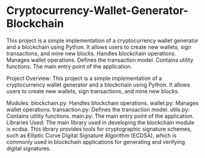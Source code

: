 # Cryptocurrency-Wallet-Generator-Blockchain
This project is a simple implementation of a cryptocurrency wallet generator and a blockchain using Python. It allows users to create new wallets, sign transactions, and mine new blocks. Handles blockchain operations. Manages wallet operations. Defines the transaction model. Contains utility functions. The main entry point of the application.

Project Overview:
This project is a simple implementation of a cryptocurrency wallet generator and a blockchain using Python. It allows users to create new wallets, sign transactions, and mine new blocks.

Modules:
blockchain.py: Handles blockchain operations.
wallet.py: Manages wallet operations.
transaction.py: Defines the transaction model.
utils.py: Contains utility functions.
main.py: The main entry point of the application.
Libraries Used:
The main library used in developing the blockchain module is ecdsa. This library provides tools for cryptographic signature schemes, such as Elliptic Curve Digital Signature Algorithm (ECDSA), which is commonly used in blockchain applications for generating and verifying digital signatures.
